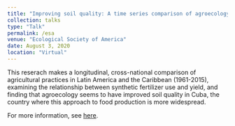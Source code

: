 ```yaml
---
title: "Improving soil quality: A time series comparison of agroecology and industrial agriculture in Latin America and the Caribbean"
collection: talks
type: "Talk"
permalink: /esa
venue: "Ecological Society of America"
date: August 3, 2020
location: "Virtual"
---
```


This reserach makes a longitudinal, cross-national comparison of agricultural practices in Latin America and the Caribbean (1961-2015), examining the relationship between synthetic 
fertilizer use and yield, and finding that agroecology seems to have improved soil quality in Cuba, the country where this approach to food production is more widespread. 

For more information, see [here](https://eco.confex.com/eco/2020/meetingapp.cgi/Paper/86592). 
